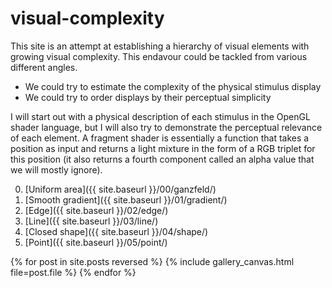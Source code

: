 # visual-complexity

This site is an attempt at establishing a hierarchy of visual elements with growing visual complexity.
This endavour could be tackled from various different angles.
* We could try to estimate the complexity of the physical stimulus display
* We could try to order displays by their perceptual simplicity

I will start out with a physical description of each stimulus in the OpenGL shader language, but I will also try to demonstrate the perceptual relevance of each element.
A fragment shader is essentially a function that takes a position as input and returns a light mixture in the form of a RGB triplet for this position (it also returns a fourth component called an alpha value that we will mostly ignore).

0. [Uniform area]({{ site.baseurl }}/00/ganzfeld/)
1. [Smooth gradient]({{ site.baseurl }}/01/gradient/)
2. [Edge]({{ site.baseurl }}/02/edge/)
3. [Line]({{ site.baseurl }}/03/line/)
4. [Closed shape]({{ site.baseurl }}/04/shape/)
5. [Point]({{ site.baseurl }}/05/point/)

{% for post in site.posts reversed %}
{% include gallery_canvas.html file=post.file %}
{% endfor %}
